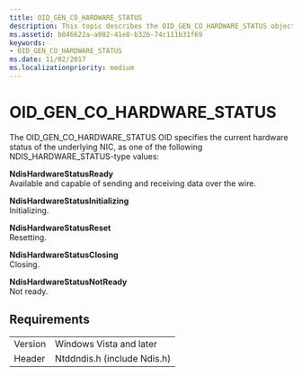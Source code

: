 ```yaml
---
title: OID_GEN_CO_HARDWARE_STATUS
description: This topic describes the OID_GEN_CO_HARDWARE_STATUS object identifier (OID).
ms.assetid: b846622a-a082-41e8-b32b-74c111b31f69
keywords:
- OID_GEN_CO_HARDWARE_STATUS
ms.date: 11/02/2017
ms.localizationpriority: medium
---
```


# OID_GEN_CO_HARDWARE_STATUS

The OID_GEN_CO_HARDWARE_STATUS OID specifies the current hardware status of the underlying NIC, as one of the following NDIS_HARDWARE_STATUS-type values:

**NdisHardwareStatusReady**  
Available and capable of sending and receiving data over the wire.

**NdisHardwareStatusInitializing**  
Initializing.

**NdisHardwareStatusReset**  
Resetting.

**NdisHardwareStatusClosing**  
Closing.

**NdisHardwareStatusNotReady**  
Not ready.

## Requirements

| | |
| --- | --- |
| Version | Windows Vista and later |
| Header | Ntddndis.h (include Ndis.h) |


